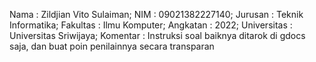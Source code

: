 Nama : Zildjian Vito Sulaiman;
NIM : 09021382227140;
Jurusan : Teknik Informatika;
Fakultas : Ilmu Komputer;
Angkatan : 2022;
Universitas : Universitas Sriwijaya;
Komentar : Instruksi soal baiknya ditarok di gdocs saja, dan buat poin penilainnya secara transparan
